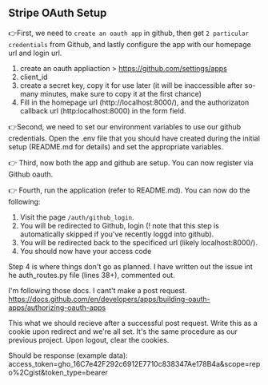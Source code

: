 ## Stripe OAuth Setup


👉First, we need to `create an oauth app` in github, then get `2 particular credentials` from Github, and lastly configure the app with our homepage url and login url. 
1. create an oauth appliaction > https://github.com/settings/apps
2. client_id
3. create a secret key, copy it for use later (it will be inaccessible after so-many minutes, make sure to copy it at the first chance)
4. Fill in the homepage url (http://localhost:8000/), and the authorizaton callback url (http:localhost:8000) in the form field.


👉Second, we need to set our environment variables to use our github credentials. Open the .env file that you should have created during the initial setup (README.md for details) and set the appropriate variables.


👉 Third, now both the app and github are setup. You can now register via Github oauth.


👉 Fourth, run the application (refer to README.md). You can now do the following: 


1. Visit the page `/auth/github_login`.
2. You will be redirected to Github, login (! note that this step is automatically skipped if you've recently loggd into github).
3. You will be redirected back to the specificed url (likely localhost:8000/).
4. You should now have your access code

<!-- NOTE TO THE DEVELOPER -->

Step 4 is where things don't go as planned. I have written out the issue int he auth_routes.py file (lines 38+), commented out.

I'm following those docs. I cant't make a post request. 
https://docs.github.com/en/developers/apps/building-oauth-apps/authorizing-oauth-apps

This what we should recieve after a successful post request. Write this as a cookie upon redirect and we're all set. It's the same procedure as our previous project. Upon logout, clear the cookies.

Should be response (example data):
access_token=gho_16C7e42F292c6912E7710c838347Ae178B4a&scope=repo%2Cgist&token_type=bearer


